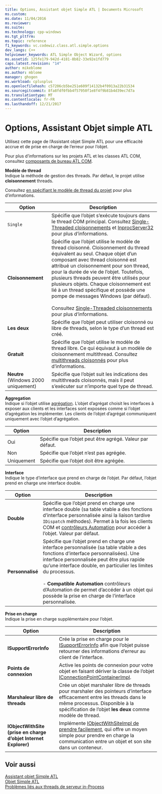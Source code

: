 ```yaml
---
title: Options, Assistant objet Simple ATL | Documents Microsoft
ms.custom: 
ms.date: 11/04/2016
ms.reviewer: 
ms.suite: 
ms.technology: cpp-windows
ms.tgt_pltfrm: 
ms.topic: reference
f1_keywords: vc.codewiz.class.atl.simple.options
dev_langs: C++
helpviewer_keywords: ATL Simple Object Wizard, options
ms.assetid: 125fe179-942d-4181-8b82-33e92e1fd779
caps.latest.revision: "14"
author: mikeblome
ms.author: mblome
manager: ghogen
ms.workload: cplusplus
ms.openlocfilehash: c57206cb5be251e609f14132b4f0913a22b31534
ms.sourcegitcommit: 8fa8fdf0fbb4f57950f1e8f4f9b81b4d39ec7d7a
ms.translationtype: MT
ms.contentlocale: fr-FR
ms.lasthandoff: 12/21/2017
---
```

# <a name="options-atl-simple-object-wizard"></a>Options, Assistant Objet simple ATL
Utilisez cette page de l’Assistant objet Simple ATL pour une efficacité accrue et de prise en charge de l’erreur pour l’objet.  
  
 Pour plus d’informations sur les projets ATL et les classes ATL COM, consultez [composants de bureau ATL COM](../../atl/atl-com-desktop-components.md).  
  
 **Modèle de thread**  
 Indique la méthode de gestion des threads. Par défaut, le projet utilise **cloisonnement** threads.  
  
 Consultez [en spécifiant le modèle de thread du projet](../../atl/specifying-the-threading-model-for-a-project-atl.md) pour plus d’informations.  
  
|Option|Description|  
|------------|-----------------|  
|`Single`|Spécifie que l’objet s’exécute toujours dans le thread COM principal. Consultez [Single-Threaded cloisonnements](http://msdn.microsoft.com/library/windows/desktop/ms680112) et [InprocServer32](http://msdn.microsoft.com/library/windows/desktop/ms682390) pour plus d’informations.|  
|**Cloisonnement**|Spécifie que l’objet utilise le modèle de thread cloisonné. Cloisonnement du thread équivalent au seul. Chaque objet d’un composant avec thread cloisonné est attribué un cloisonnement pour son thread, pour la durée de vie de l’objet. Toutefois, plusieurs threads peuvent être utilisés pour plusieurs objets. Chaque cloisonnement est lié à un thread spécifique et possède une pompe de messages Windows (par défaut).<br /><br /> Consultez [Single-Threaded cloisonnements](http://msdn.microsoft.com/library/windows/desktop/ms680112) pour plus d’informations.|  
|**Les deux**|Spécifie que l’objet peut utiliser cloisonné ou libre de threads, selon le type d’un thread est créé.|  
|**Gratuit**|Spécifie que l’objet utilise le modèle de thread libre. Ce qui équivaut à un modèle de cloisonnement multithread. Consultez [multithreads cloisonnés](http://msdn.microsoft.com/library/windows/desktop/ms693421) pour plus d’informations.|  
|**Neutre** (Windows 2000 uniquement)|Spécifie que l’objet suit les indications des multithreads cloisonnés, mais il peut s’exécuter sur n’importe quel type de thread.|  
  
 **Aggregation**  
 Indique si l’objet utilise [agrégation](http://msdn.microsoft.com/library/windows/desktop/ms686558). L’objet d’agrégat choisit les interfaces à exposer aux clients et les interfaces sont exposées comme si l’objet d’agrégation les implémenter. Les clients de l’objet d’agrégat communiquent uniquement avec l’objet d’agrégation.  
  
|Option|Description|  
|------------|-----------------|  
|Oui|Spécifie que l’objet peut être agrégé. Valeur par défaut.|  
|Non|Spécifie que l’objet n’est pas agrégée.|  
|Uniquement|Spécifie que l’objet doit être agrégée.|  
  
 **Interface**  
 Indique le type d’interface que prend en charge de l’objet. Par défaut, l’objet prend en charge une interface double.  
  
|Option|Description|  
|------------|-----------------|  
|**Double**|Spécifie que l’objet prend en charge une interface double (sa table vtable a des fonctions d’interface personnalisée ainsi la liaison tardive `IDispatch` méthodes). Permet à la fois les clients COM et [contrôleurs Automation](../../mfc/automation-clients.md) pour accéder à l’objet. Valeur par défaut.|  
|**Personnalisé**|Spécifie que l’objet prend en charge une interface personnalisée (sa table vtable a des fonctions d’interface personnalisées). Une interface personnalisée peut être plus rapide qu’une interface double, en particulier les limites du processus.<br /><br /> -   **Compatible Automation** contrôleurs d’Automation de permet d’accéder à un objet qui possède la prise en charge de l’interface personnalisée.|  
  
 **Prise en charge**  
 Indique la prise en charge supplémentaire pour l’objet.  
  
|Option|Description|  
|------------|-----------------|  
|**ISupportErrorInfo**|Crée la prise en charge pour le [ISupportErrorInfo](../../atl/reference/isupporterrorinfoimpl-class.md) afin que l’objet puisse retourner des informations d’erreur au client de l’interface.|  
|**Points de connexion**|Active les points de connexion pour votre objet en faisant dériver la classe de l’objet [IConnectionPointContainerImpl](../../atl/reference/iconnectionpointcontainerimpl-class.md).|  
|**Marshaleur libre de threads**|Crée un objet marshaler libre de threads pour marshaler des pointeurs d’interface efficacement entre les threads dans le même processus. Disponible à la spécification de l’objet **les deux** comme modèle de thread.|  
|**IObjectWithSite (prise en charge d’objet Internet Explorer)**|Implémente [IObjectWithSiteImpl de prendre facilement](../../atl/reference/iobjectwithsiteimpl-class.md), qui offre un moyen simple pour prendre en charge la communication entre un objet et son site dans un conteneur.|  
  
## <a name="see-also"></a>Voir aussi  
 [Assistant objet Simple ATL](../../atl/reference/atl-simple-object-wizard.md)   
 [Objet Simple ATL](../../atl/reference/adding-an-atl-simple-object.md)   
 [Problèmes liés aux threads de serveur in-Process](http://msdn.microsoft.com/library/windows/desktop/ms687205)

